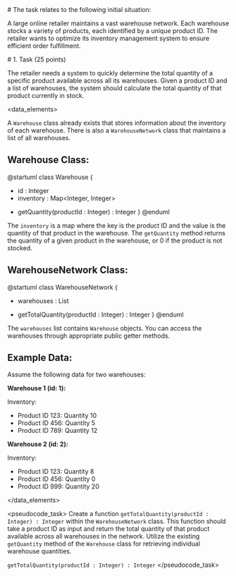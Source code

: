 <scenario>
# The task relates to the following initial situation:

A large online retailer maintains a vast warehouse network. Each warehouse stocks a variety of products, each identified by a unique product ID.  The retailer wants to optimize its inventory management system to ensure efficient order fulfillment.
</scenario>

<problem>
# 1. Task (25 points)

The retailer needs a system to quickly determine the total quantity of a specific product available across all its warehouses.  Given a product ID and a list of warehouses, the system should calculate the total quantity of that product currently in stock.
</problem>

<data_elements>

A `Warehouse` class already exists that stores information about the inventory of each warehouse. There is also a `WarehouseNetwork` class that maintains a list of all warehouses.

## Warehouse Class:

@startuml
class Warehouse {
- id : Integer
- inventory : Map<Integer, Integer>
+ getQuantity(productId : Integer) : Integer
}
@enduml

The `inventory` is a map where the key is the product ID and the value is the quantity of that product in the warehouse.  The `getQuantity` method returns the quantity of a given product in the warehouse, or 0 if the product is not stocked.


## WarehouseNetwork Class:

@startuml
class WarehouseNetwork {
- warehouses : List<Warehouse>
+ getTotalQuantity(productId : Integer) : Integer
}
@enduml


The `warehouses` list contains `Warehouse` objects.  You can access the warehouses through appropriate public getter methods.



## Example Data:

Assume the following data for two warehouses:

**Warehouse 1 (id: 1):**

Inventory:
* Product ID 123: Quantity 10
* Product ID 456: Quantity 5
* Product ID 789: Quantity 12

**Warehouse 2 (id: 2):**

Inventory:
* Product ID 123: Quantity 8
* Product ID 456: Quantity 0
* Product ID 999: Quantity 20


</data_elements>

<pseudocode_task>
Create a function `getTotalQuantity(productId : Integer) : Integer` within the `WarehouseNetwork` class.  This function should take a product ID as input and return the total quantity of that product available across all warehouses in the network.  Utilize the existing `getQuantity` method of the `Warehouse` class for retrieving individual warehouse quantities.

`getTotalQuantity(productId : Integer) : Integer`
</pseudocode_task>